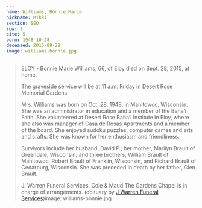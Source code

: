 ```yaml
---
name: Williams, Bonnie Marie
nickname: Mikki
section: SEQ
row: 1
site: 5
born: 1948-10-28
deceased: 2015-09-28
image: williams-bonnie.jpg
---
```


> ELOY - Bonnie Marie Williams, 66, of Eloy died on Sept. 28, 2015, at home.
>
> The graveside service will be at 11 a.m. Friday in Desert Rose Memorial Gardens.
>
> Mrs. Williams was born on Oct. 28, 1948, in Manitowoc, Wisconsin. She was an administrator in education and a member of the Baha’i Faith. She volunteered at Desert Rose Baha’i Institute in Eloy, where she also was manager of Casa de Rosas Apartments and a member of the board. She enjoyed sudoku puzzles, computer games and arts and crafts. She was known for her enthusiasm and friendliness.
>
> Survivors include her husband, David P.; her mother, Marilyn Brault of Greendale, Wisconsin; and three brothers, William Brault of Manitowoc, Robert Brault of Franklin, Wisconsin, and Richard Brault of Cedarburg, Wisconsin. She was preceded in death by her father, Glen Brault.
>
> J. Warren Funeral Services, Cole & Maud The Gardens Chapel is in charge of arrangements.
(obituary by [J Warren Funeral Services](https://www.jwarrenfuneral.com/obituaries/Bonnie-Marie-Williams?obId=19712562#/obituaryInfo))image: williams-bonnie.jpg